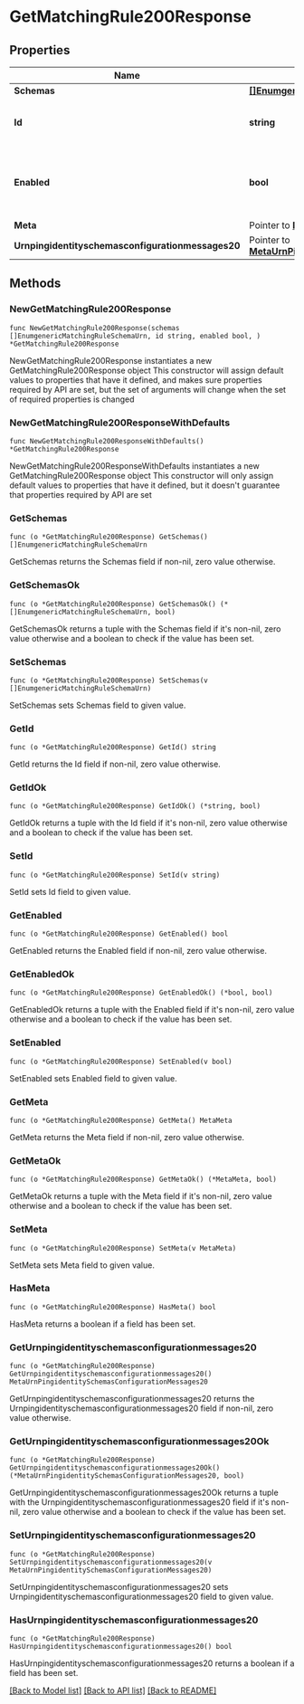 # GetMatchingRule200Response

## Properties

Name | Type | Description | Notes
------------ | ------------- | ------------- | -------------
**Schemas** | [**[]EnumgenericMatchingRuleSchemaUrn**](EnumgenericMatchingRuleSchemaUrn.md) |  | 
**Id** | **string** | Name of the Matching Rule | 
**Enabled** | **bool** | Indicates whether the Matching Rule is enabled for use. | 
**Meta** | Pointer to [**MetaMeta**](MetaMeta.md) |  | [optional] 
**Urnpingidentityschemasconfigurationmessages20** | Pointer to [**MetaUrnPingidentitySchemasConfigurationMessages20**](MetaUrnPingidentitySchemasConfigurationMessages20.md) |  | [optional] 

## Methods

### NewGetMatchingRule200Response

`func NewGetMatchingRule200Response(schemas []EnumgenericMatchingRuleSchemaUrn, id string, enabled bool, ) *GetMatchingRule200Response`

NewGetMatchingRule200Response instantiates a new GetMatchingRule200Response object
This constructor will assign default values to properties that have it defined,
and makes sure properties required by API are set, but the set of arguments
will change when the set of required properties is changed

### NewGetMatchingRule200ResponseWithDefaults

`func NewGetMatchingRule200ResponseWithDefaults() *GetMatchingRule200Response`

NewGetMatchingRule200ResponseWithDefaults instantiates a new GetMatchingRule200Response object
This constructor will only assign default values to properties that have it defined,
but it doesn't guarantee that properties required by API are set

### GetSchemas

`func (o *GetMatchingRule200Response) GetSchemas() []EnumgenericMatchingRuleSchemaUrn`

GetSchemas returns the Schemas field if non-nil, zero value otherwise.

### GetSchemasOk

`func (o *GetMatchingRule200Response) GetSchemasOk() (*[]EnumgenericMatchingRuleSchemaUrn, bool)`

GetSchemasOk returns a tuple with the Schemas field if it's non-nil, zero value otherwise
and a boolean to check if the value has been set.

### SetSchemas

`func (o *GetMatchingRule200Response) SetSchemas(v []EnumgenericMatchingRuleSchemaUrn)`

SetSchemas sets Schemas field to given value.


### GetId

`func (o *GetMatchingRule200Response) GetId() string`

GetId returns the Id field if non-nil, zero value otherwise.

### GetIdOk

`func (o *GetMatchingRule200Response) GetIdOk() (*string, bool)`

GetIdOk returns a tuple with the Id field if it's non-nil, zero value otherwise
and a boolean to check if the value has been set.

### SetId

`func (o *GetMatchingRule200Response) SetId(v string)`

SetId sets Id field to given value.


### GetEnabled

`func (o *GetMatchingRule200Response) GetEnabled() bool`

GetEnabled returns the Enabled field if non-nil, zero value otherwise.

### GetEnabledOk

`func (o *GetMatchingRule200Response) GetEnabledOk() (*bool, bool)`

GetEnabledOk returns a tuple with the Enabled field if it's non-nil, zero value otherwise
and a boolean to check if the value has been set.

### SetEnabled

`func (o *GetMatchingRule200Response) SetEnabled(v bool)`

SetEnabled sets Enabled field to given value.


### GetMeta

`func (o *GetMatchingRule200Response) GetMeta() MetaMeta`

GetMeta returns the Meta field if non-nil, zero value otherwise.

### GetMetaOk

`func (o *GetMatchingRule200Response) GetMetaOk() (*MetaMeta, bool)`

GetMetaOk returns a tuple with the Meta field if it's non-nil, zero value otherwise
and a boolean to check if the value has been set.

### SetMeta

`func (o *GetMatchingRule200Response) SetMeta(v MetaMeta)`

SetMeta sets Meta field to given value.

### HasMeta

`func (o *GetMatchingRule200Response) HasMeta() bool`

HasMeta returns a boolean if a field has been set.

### GetUrnpingidentityschemasconfigurationmessages20

`func (o *GetMatchingRule200Response) GetUrnpingidentityschemasconfigurationmessages20() MetaUrnPingidentitySchemasConfigurationMessages20`

GetUrnpingidentityschemasconfigurationmessages20 returns the Urnpingidentityschemasconfigurationmessages20 field if non-nil, zero value otherwise.

### GetUrnpingidentityschemasconfigurationmessages20Ok

`func (o *GetMatchingRule200Response) GetUrnpingidentityschemasconfigurationmessages20Ok() (*MetaUrnPingidentitySchemasConfigurationMessages20, bool)`

GetUrnpingidentityschemasconfigurationmessages20Ok returns a tuple with the Urnpingidentityschemasconfigurationmessages20 field if it's non-nil, zero value otherwise
and a boolean to check if the value has been set.

### SetUrnpingidentityschemasconfigurationmessages20

`func (o *GetMatchingRule200Response) SetUrnpingidentityschemasconfigurationmessages20(v MetaUrnPingidentitySchemasConfigurationMessages20)`

SetUrnpingidentityschemasconfigurationmessages20 sets Urnpingidentityschemasconfigurationmessages20 field to given value.

### HasUrnpingidentityschemasconfigurationmessages20

`func (o *GetMatchingRule200Response) HasUrnpingidentityschemasconfigurationmessages20() bool`

HasUrnpingidentityschemasconfigurationmessages20 returns a boolean if a field has been set.


[[Back to Model list]](../README.md#documentation-for-models) [[Back to API list]](../README.md#documentation-for-api-endpoints) [[Back to README]](../README.md)


